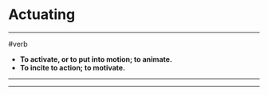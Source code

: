 # Actuating
---
#verb
- **To activate, or to put into motion; to animate.**
- **To incite to action; to motivate.**
---
---
